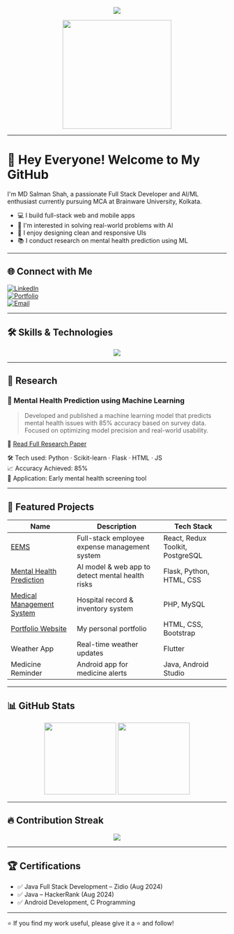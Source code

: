 <p align="center">
  <img src="https://readme-typing-svg.demolab.com/?lines=Hi,+I'm+Salman+Shah!;MCA+Student+@Brainware+University;Full+Stack+Developer+%7C+ML+Researcher;Let’s+Build+Something+Amazing!&center=true&size=22" />
</p>

<p align="center">
  <img src="https://media.giphy.com/media/qgQUggAC3Pfv687qPC/giphy.gif" width="250" />
</p>

---

# 👋 Hey Everyone! Welcome to My GitHub

I'm MD Salman Shah, a passionate Full Stack Developer and AI/ML enthusiast currently pursuing MCA at Brainware University, Kolkata.

- 💻 I build full-stack web and mobile apps
- 🤖 I'm interested in solving real-world problems with AI
- 🎨 I enjoy designing clean and responsive UIs
- 📚 I conduct research on mental health prediction using ML

---

## 🌐 Connect with Me

[![LinkedIn](https://img.shields.io/badge/LinkedIn-blue?logo=linkedin&style=for-the-badge)](https://www.linkedin.com/in/mdsalmanshah)  
[![Portfolio](https://img.shields.io/badge/Portfolio-Visit-yellow?style=for-the-badge)](https://mdsalmanshah.netlify.app)  
[![Email](https://img.shields.io/badge/Email-salman91shah@gmail.com-red?style=for-the-badge)](mailto:salman91shah@gmail.com)

---

## 🛠 Skills & Technologies

<p align="center">
  <img src="https://skillicons.dev/icons?i=java,cpp,python,html,css,js,react,flutter,dart,php,mysql,postgres,git,vscode" />
</p>

---

## 🧪 Research

### 🧠 Mental Health Prediction using Machine Learning
> Developed and published a machine learning model that predicts mental health issues with 85% accuracy based on survey data. Focused on optimizing model precision and real-world usability.

🔗 [Read Full Research Paper](https://docs.google.com/document/d/1371_v6ReRLdbp3cVPB2Gigiu2TOB37tf/edit?usp=sharing)

🛠 Tech used: Python · Scikit-learn · Flask · HTML · JS  
📈 Accuracy Achieved: 85%  
🎯 Application: Early mental health screening tool

---

## 🚀 Featured Projects

| Name | Description | Tech Stack |
|------|-------------|------------|
| [EEMS](https://myeems.netlify.app) | Full-stack employee expense management system | React, Redux Toolkit, PostgreSQL |
| [Mental Health Prediction](https://github.com/mdsalmanshah/Mental-Health-Prediction) | AI model & web app to detect mental health risks | Flask, Python, HTML, CSS |
| [Medical Management System](https://github.com/mdsalmanshah/medical-Management-System) | Hospital record & inventory system | PHP, MySQL |
| [Portfolio Website](https://mdsalmanshah.netlify.app) | My personal portfolio | HTML, CSS, Bootstrap |
| Weather App | Real-time weather updates | Flutter |
| Medicine Reminder | Android app for medicine alerts | Java, Android Studio |

---

## 📊 GitHub Stats

<p align="center">
  <img src="https://github-readme-stats.vercel.app/api?username=mdsalmanshah&show_icons=true&theme=tokyonight&hide_border=true" height="165"/>
  <img src="https://github-readme-stats.vercel.app/api/top-langs/?username=mdsalmanshah&layout=compact&theme=tokyonight&hide_border=true" height="165"/>
</p>

---

## 🔥 Contribution Streak

<p align="center">
  <img src="https://streak-stats.demolab.com/?user=mdsalmanshah&theme=tokyonight&hide_border=true" />
</p>

---

## 🏆 Certifications

- ✅ Java Full Stack Development – Zidio (Aug 2024)  
- ✅ Java – HackerRank (Aug 2024)  
- ✅ Android Development, C Programming

---

⭐ If you find my work useful, please give it a ⭐ and follow!

